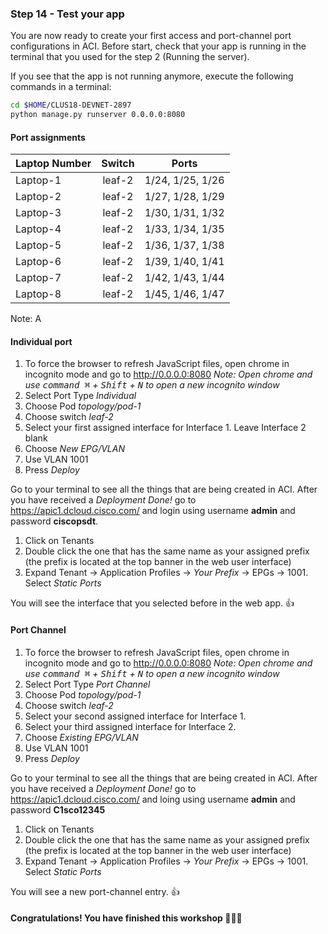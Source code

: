 ### Step 14 - Test your app

You are now ready to create your first access and port-channel port configurations in ACI. Before start, check that 
your app is running in the terminal that you used for the step 2 (Running the server). 

If you see that the app is not running anymore, execute the following commands in a terminal:

```bash
cd $HOME/CLUS18-DEVNET-2897
python manage.py runserver 0.0.0.0:8080
```


#### Port assignments
 
| Laptop Number | Switch           | Ports             | 
| ------------- |:----------------:|:-----------------:|
| Laptop-1      | leaf-2           | 1/24, 1/25, 1/26  |
| Laptop-2      | leaf-2           | 1/27, 1/28, 1/29  |
| Laptop-3      | leaf-2           | 1/30, 1/31, 1/32  |
| Laptop-4      | leaf-2           | 1/33, 1/34, 1/35  |
| Laptop-5      | leaf-2           | 1/36, 1/37, 1/38  |
| Laptop-6      | leaf-2           | 1/39, 1/40, 1/41  |
| Laptop-7      | leaf-2           | 1/42, 1/43, 1/44  |
| Laptop-8      | leaf-2           | 1/45, 1/46, 1/47  |


Note: A

#### Individual port

1. To force the browser to refresh JavaScript files, open chrome in incognito mode and go to http://0.0.0.0:8080
_Note: Open chrome and use <kbd>command ⌘</kbd> + <kbd>Shift</kbd> + <kbd>N</kbd> to open a new incognito window_
2. Select Port Type _Individual_
3. Choose Pod _topology/pod-1_
4. Choose switch _leaf-2_
5. Select your first assigned interface for Interface 1. Leave Interface 2 blank
6. Choose _New EPG/VLAN_ 
7. Use VLAN 1001
8. Press _Deploy_

Go to your terminal to see all the things that are being created in ACI. After you have received a _Deployment Done!_
 go to https://apic1.dcloud.cisco.com/ and login using username **admin** and password **ciscopsdt**. 
 
1. Click on Tenants
2. Double click the one that has the same name as your assigned prefix (the prefix is located at the top banner in the web 
 user interface)
3. Expand Tenant -> Application Profiles -> _Your Prefix_ -> EPGs -> 1001. Select _Static Ports_ 
 
 You will see the interface that you selected before in the web app. :thumbsup:
 

#### Port Channel

1. To force the browser to refresh JavaScript files, open chrome in incognito mode and go to http://0.0.0.0:8080
_Note: Open chrome and use <kbd>command ⌘</kbd> + <kbd>Shift</kbd> + <kbd>N</kbd> to open a new incognito window_
2. Select Port Type _Port Channel_
3. Choose Pod _topology/pod-1_
4. Choose switch _leaf-2_
5. Select your second assigned interface for Interface 1. 
6. Select your third assigned interface for Interface 2.
7. Choose _Existing EPG/VLAN_ 
8. Use VLAN 1001
9. Press _Deploy_

Go to your terminal to see all the things that are being created in ACI. After you have received a _Deployment Done!_
 go to https://apic1.dcloud.cisco.com/ and loing  using username **admin** and password **C1sco12345**
 
1. Click on Tenants
2. Double click the one that has the same name as your assigned prefix (the prefix is located at the top banner in the web 
 user interface)
3. Expand Tenant -> Application Profiles -> _Your Prefix_ -> EPGs -> 1001. Select _Static Ports_ 
 
 You will see a new port-channel entry. :thumbsup:
  
#### Congratulations! You have finished this workshop :clap::tada::raised_hands: